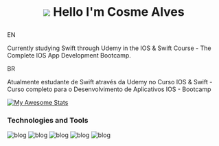 <h1 align="center">
  
<img src="https://media.giphy.com/media/hvRJCLFzcasrR4ia7z/giphy.gif" whidth="10"> Hello I'm Cosme Alves <img scr="https://media.giphy.com/media/12oufCB0MyZ1Go/giphy.gif" whidth="28">
  </h1>
  

  



EN

Currently studying Swift through Udemy in the IOS & Swift Course - The Complete IOS App Development Bootcamp.

BR

Atualmente estudante de Swift através da Udemy no Curso IOS & Swift - Curso completo para o Desenvolvimento de Aplicativos IOS - Bootcamp

[![My Awesome Stats](https://awesome-github-stats.azurewebsites.net/user-stats/cosmealvess?cardType=github&theme=yeblu&Border=DDD5C8&Background=3F4EDD)](https://git.io/awesome-stats-card)

### Technologies and Tools


![blog](https://img.shields.io/badge/Swift-FA7343?style=for-the-badge&logo=swift&logoColor=white)
![blog](https://img.shields.io/badge/Xcode-007ACC?style=for-the-badge&logo=Xcode&logoColor=white)
![blog](https://img.shields.io/badge/GIT-E44C30?style=for-the-badge&logo=git&logoColor=white)
![blog](https://img.shields.io/badge/Firebase-FA7343?style=for-the-badge&logo=firebase&logoColor=white)
![blog](https://img.shields.io/badge/Java-ED8B00?style=for-the-badge&logo=java&logoColor=white)

